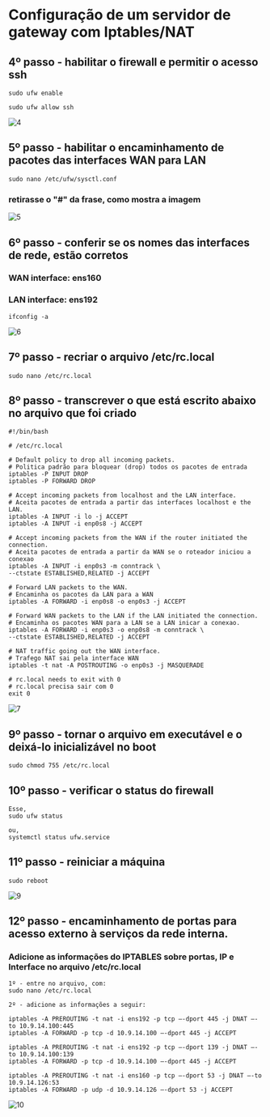 # Configuração de um servidor de gateway com Iptables/NAT

## 4º passo - habilitar o firewall e permitir o acesso ssh

```
sudo ufw enable
```
```
sudo ufw allow ssh
```
![4](https://github.com/MNahVR/Sred/blob/main/Galeria/4.png)


## 5º passo - habilitar o encaminhamento de pacotes das interfaces WAN para LAN

````
sudo nano /etc/ufw/sysctl.conf
````

### retirasse o "#" da frase, como mostra a imagem
![5](https://github.com/MNahVR/Sred/blob/main/Galeria/5.png)

## 6º passo  - conferir se os nomes das interfaces de rede, estão corretos
### WAN interface: ens160
### LAN interface: ens192


````
ifconfig -a
````
![6](https://github.com/MNahVR/Sred/blob/main/Galeria/6.png)


## 7º passo - recriar o arquivo /etc/rc.local

````
sudo nano /etc/rc.local
````

## 8º passo - transcrever o que está escrito abaixo no arquivo que foi criado

````
#!/bin/bash

# /etc/rc.local

# Default policy to drop all incoming packets.
# Politica padrão para bloquear (drop) todos os pacotes de entrada
iptables -P INPUT DROP
iptables -P FORWARD DROP

# Accept incoming packets from localhost and the LAN interface.
# Aceita pacotes de entrada a partir das interfaces localhost e the LAN.
iptables -A INPUT -i lo -j ACCEPT
iptables -A INPUT -i enp0s8 -j ACCEPT

# Accept incoming packets from the WAN if the router initiated the connection.
# Aceita pacotes de entrada a partir da WAN se o roteador iniciou a conexao
iptables -A INPUT -i enp0s3 -m conntrack \
--ctstate ESTABLISHED,RELATED -j ACCEPT

# Forward LAN packets to the WAN.
# Encaminha os pacotes da LAN para a WAN
iptables -A FORWARD -i enp0s8 -o enp0s3 -j ACCEPT

# Forward WAN packets to the LAN if the LAN initiated the connection.
# Encaminha os pacotes WAN para a LAN se a LAN inicar a conexao.
iptables -A FORWARD -i enp0s3 -o enp0s8 -m conntrack \
--ctstate ESTABLISHED,RELATED -j ACCEPT

# NAT traffic going out the WAN interface.
# Trafego NAT sai pela interface WAN
iptables -t nat -A POSTROUTING -o enp0s3 -j MASQUERADE

# rc.local needs to exit with 0
# rc.local precisa sair com 0
exit 0
````
![7](https://github.com/MNahVR/Sred/blob/main/Galeria/7.png)


## 9º passo - tornar o arquivo em executável e o deixá-lo inicializável no boot

````
sudo chmod 755 /etc/rc.local
````
## 10º passo - verificar o status do firewall

````
Esse,
sudo ufw status

ou,
systemctl status ufw.service
````

## 11º passo - reiniciar a máquina

````
sudo reboot
````

![9](https://github.com/MNahVR/Sred/blob/main/Galeria/9.png)

## 12º passo - encaminhamento de portas para acesso externo à serviços da rede interna.
### Adicione as informações do IPTABLES sobre portas, IP e Interface no arquivo /etc/rc.local
````
1º - entre no arquivo, com:
sudo nano /etc/rc.local

2º - adicione as informações a seguir:

iptables -A PREROUTING -t nat -i ens192 -p tcp –-dport 445 -j DNAT –-to 10.9.14.100:445
iptables -A FORWARD -p tcp -d 10.9.14.100 –-dport 445 -j ACCEPT

iptables -A PREROUTING -t nat -i ens192 -p tcp –-dport 139 -j DNAT –-to 10.9.14.100:139
iptables -A FORWARD -p tcp -d 10.9.14.100 –-dport 445 -j ACCEPT

iptables -A PREROUTING -t nat -i ens160 -p tcp –-dport 53 -j DNAT –-to 10.9.14.126:53
iptables -A FORWARD -p udp -d 10.9.14.126 –-dport 53 -j ACCEPT
````

![10](https://github.com/MNahVR/Sred/blob/main/Galeria/10.png)

